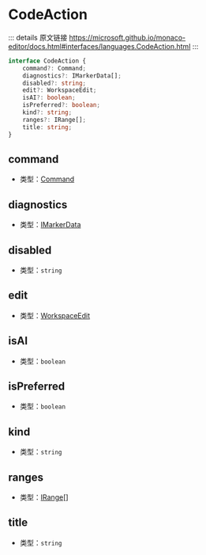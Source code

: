 # CodeAction

<backTop />
        
::: details 原文链接
https://microsoft.github.io/monaco-editor/docs.html#interfaces/languages.CodeAction.html
:::

```ts
interface CodeAction {
    command?: Command;
    diagnostics?: IMarkerData[];
    disabled?: string;
    edit?: WorkspaceEdit;
    isAI?: boolean;
    isPreferred?: boolean;
    kind?: string;
    ranges?: IRange[];
    title: string;
}
```

## command
- 类型：[Command](/api/languages/Command.md)
## diagnostics
- 类型：[IMarkerData](/api/editor/IMarkerData.md)
## disabled
- 类型：`string`
## edit
- 类型：[WorkspaceEdit](/api/languages/WorkspaceEdit.md)
## isAI
- 类型：`boolean`
## isPreferred
- 类型：`boolean`
## kind
- 类型：`string`
## ranges
- 类型：[IRange](/api/IRange.md)[]
## title
- 类型：`string`